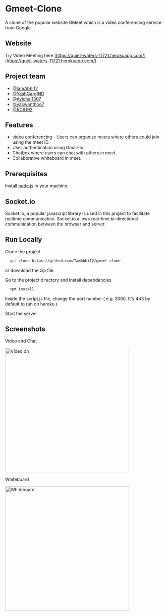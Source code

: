 
# Gmeet-Clone

 A clone of the popular website GMeet which is a video conferencing service from Google.


## Website
Try Video Meeting here [https://quiet-waters-11721.herokuapp.com/](https://quiet-waters-11721.herokuapp.com/)

## Project team
- [@IamAbhi12](https://github.com/IamAbhi12)
- [@YashGargIND](https://github.com/YashGargIND)
- [@Avichal1307](https://github.com/Avichal1307)
- [@yaswanthoo7](https://github.com/yaswanthoo7)
- [@RC9192](https://github.com/RC9192)

## Features

- video conferencing - Users can organize meets where others could join using the meet ID.
- User authentication using Gmail-id.
- Chatbox where users can chat with others in meet. 
- Collaborative whiteboard in meet.


## Prerequisites
Install [node.js](https://nodejs.org/en/) in your machine.


## Socket.io
Socket.io, a popular javascript library is used in this project to facilitate realtime communication. Socket.io allows real-time bi-directional communication between the browser and server.


## Run Locally

Clone the project

```bash
  git clone https://github.com/IamAbhi12/gmeet-clone
```
or download the zip file.

Go to the project directory and install dependencies

```bash
  npm install
```
Inside the script.js file, change the port number ( e.g. 3000. It's 443 by default to run on heroku )

Start the server

## Screenshots
Video and Chat 

<img src="https://user-images.githubusercontent.com/92078486/178569938-c1cd8040-27e7-4609-b25a-cc617dae25ba.png" alt="Video on" width="400"/> 

Whiteboard

<img src="https://user-images.githubusercontent.com/92078486/178570057-074128df-8cc0-4464-850d-f2716afb4014.png" alt="Whiteboard" width="400"/>

